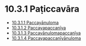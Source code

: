 # 10.3.1 Paṭiccavāra

* [10.3.1.1 Paccayānuloma](10.3.1/10.3.1.1.md)
* [10.3.1.2 Paccayapaccanīya](10.3.1/10.3.1.2.md)
* [10.3.1.3 Paccayānulomapaccanīya](10.3.1/10.3.1.3.md)
* [10.3.1.4 Paccayapaccanīyānuloma](10.3.1/10.3.1.4.md)
